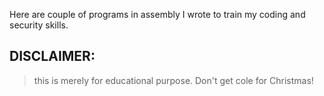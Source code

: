 Here are couple of programs in assembly I wrote to train my coding and security skills.

## DISCLAIMER:
> this is merely for educational purpose. Don't get cole for Christmas!
